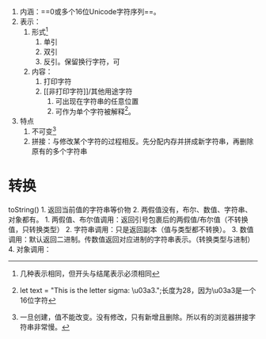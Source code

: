 1. 内涵：==0或多个16位Unicode字符序列==。
2. 表示：
	1. 形式[^3]
		1. 单引
		2. 双引
		3. 反引。保留换行字符，可 
	2. 内容：
		1. 打印字符
		2. [[非打印字符]]/其他用途字符
			1. 可出现在字符串的任意位置
			2. 可作为单个字符被解释[^1]。
3. 特点
	1. 不可变[^2]
	2. 拼接：与修改某个字符的过程相反。先分配内存并拼成新字符串，再删除原有的多个字符串
# 转换
toString()
	1. 返回当前值的字符串等价物
	2. 两假值没有，布尔、数值、字符串、对象都有。
		1. 两假值、布尔值调用：返回引号包裹后的两假值/布尔值（不转换值，只转换类型）
		2. 字符串调用：只是返回副本（值与类型都不转换）。
		3. 数值调用：默认返回二进制。传数值返回对应进制的字符串表示。（转换类型与进制）
		4. 对象调用：


[^1]: let text = "This is the letter sigma: \u03a3.";长度为28，因为\u03a3是一个16位字符
[^2]: 一旦创建，值不能改变。没有修改，只有新增且删除。所以有的浏览器拼接字符串非常慢。
[^3]: 几种表示相同，但开头与结尾表示必须相同